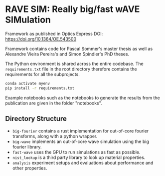 <!-- Copyright (c) 2024, ETH Zurich -->

# RAVE SIM: Really big/fast wAVE SIMulation

Framework as published in Optics Express DOI: https://doi.org/10.1364/OE.543500

Framework contains code for Pascal Sommer's master thesis as well as Alexandre Vieira Pereira's and Simon Spindler's PhD theses.


The Python environment is shared across the entire codebase. The `requirements.txt` file in the root directory therefore contains the requirements for all the subprojects.

```bash
conda activate myenv
pip install -r requirements.txt
```

Example notebooks such as the notebooks to generate the results from the publication are given in the folder "notebooks".

## Directory Structure

* `big-fourier` contains a rust implementation for out-of-core fourier transforms, along with a python wrapper.
* `big-wave` implements an out-of-core wave simulation using the big fourier library.
* `fast-wave` uses the GPU to run simulations as fast as possible.
* `nist_lookup` is a third party library to look up material properties.
* `analysis` experiment setups and evaluations about performance and other properties.
